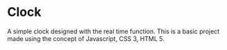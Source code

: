 # Clock
A simple clock designed with the real time function.
This is a basic project made using the concept of Javascript, CSS 3, HTML 5.
